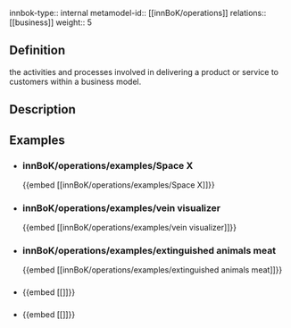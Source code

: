 
innbok-type:: internal
metamodel-id:: [[innBoK/operations]]
relations:: [[business]]
weight:: 5

## Definition
the activities and processes involved in delivering a product or service to customers within a business model.
## Description
## Examples
- ### innBoK/operations/examples/Space X
	{{embed [[innBoK/operations/examples/Space X]]}}
- ### innBoK/operations/examples/vein visualizer
	{{embed [[innBoK/operations/examples/vein visualizer]]}}
- ### innBoK/operations/examples/extinguished animals meat
	{{embed [[innBoK/operations/examples/extinguished animals meat]]}}
- ### 
	{{embed [[]]}}
- ### 
	{{embed [[]]}}


